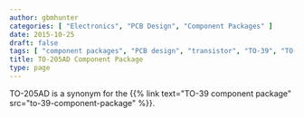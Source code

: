 ```yaml
---
author: gbmhunter
categories: [ "Electronics", "PCB Design", "Component Packages" ]
date: 2015-10-25
draft: false
tags: [ "component packages", "PCB design", "transistor", "TO-39", "TO-205AD" ]
title: TO-205AD Component Package
type: page
---
```


TO-205AD is a synonym for the {{% link text="TO-39 component package" src="to-39-component-package" %}}.
